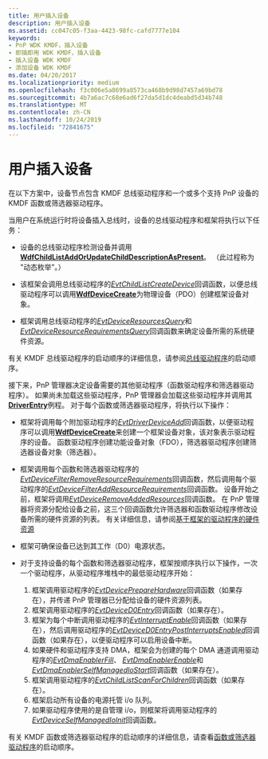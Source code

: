 ```yaml
---
title: 用户插入设备
description: 用户插入设备
ms.assetid: cc047c05-f3aa-4423-98fc-cafd7777e104
keywords:
- PnP WDK KMDF，插入设备
- 即插即用 WDK KMDF，插入设备
- 插入设备 WDK KMDF
- 添加设备 WDK KMDF
ms.date: 04/20/2017
ms.localizationpriority: medium
ms.openlocfilehash: f3c006e5a8699a8573ca468b9d98d7457a69bd78
ms.sourcegitcommit: 4b7a6ac7c68e6ad6f27da5d1dc4deabd5d34b748
ms.translationtype: MT
ms.contentlocale: zh-CN
ms.lasthandoff: 10/24/2019
ms.locfileid: "72841675"
---
```

# <a name="a-user-plugs-in-a-device"></a>用户插入设备


在以下方案中，设备节点包含 KMDF 总线驱动程序和一个或多个支持 PnP 设备的 KMDF 函数或筛选器驱动程序。

当用户在系统运行时将设备插入总线时，设备的总线驱动程序和框架将执行以下任务：

-   设备的总线驱动程序检测设备并调用[**WdfChildListAddOrUpdateChildDescriptionAsPresent**](https://docs.microsoft.com/windows-hardware/drivers/ddi/wdfchildlist/nf-wdfchildlist-wdfchildlistaddorupdatechilddescriptionaspresent)。 （此过程称为 "动态枚举"。）

-   该框架会调用总线驱动程序的[*EvtChildListCreateDevice*](https://docs.microsoft.com/windows-hardware/drivers/ddi/wdfchildlist/nc-wdfchildlist-evt_wdf_child_list_create_device)回调函数，以便总线驱动程序可以调用[**WdfDeviceCreate**](https://docs.microsoft.com/windows-hardware/drivers/ddi/wdfdevice/nf-wdfdevice-wdfdevicecreate)为物理设备（PDO）创建框架设备对象。

-   框架调用总线驱动程序的[*EvtDeviceResourcesQuery*](https://docs.microsoft.com/windows-hardware/drivers/ddi/wdfpdo/nc-wdfpdo-evt_wdf_device_resources_query)和[*EvtDeviceResourceRequirementsQuery*](https://docs.microsoft.com/windows-hardware/drivers/ddi/wdfpdo/nc-wdfpdo-evt_wdf_device_resource_requirements_query)回调函数来确定设备所需的系统硬件资源。

有关 KMDF 总线驱动程序的启动顺序的详细信息，请参阅[总线驱动程序](power-up-sequence-for-a-bus-driver.md)的启动顺序。

接下来，PnP 管理器决定设备需要的其他驱动程序（函数驱动程序和筛选器驱动程序）。 如果尚未加载这些驱动程序，PnP 管理器会加载这些驱动程序并调用其[**DriverEntry**](https://docs.microsoft.com/windows-hardware/drivers/wdf/driverentry-for-kmdf-drivers)例程。 对于每个函数或筛选器驱动程序，将执行以下操作：

-   框架将调用每个附加驱动程序的[*EvtDriverDeviceAdd*](https://docs.microsoft.com/windows-hardware/drivers/ddi/wdfdriver/nc-wdfdriver-evt_wdf_driver_device_add)回调函数，以便驱动程序可以调用[**WdfDeviceCreate**](https://docs.microsoft.com/windows-hardware/drivers/ddi/wdfdevice/nf-wdfdevice-wdfdevicecreate)来创建一个框架设备对象，该对象表示驱动程序的设备。 函数驱动程序创建功能设备对象（FDO），筛选器驱动程序创建筛选器设备对象（筛选器）。

-   框架调用每个函数和筛选器驱动程序的[*EvtDeviceFilterRemoveResourceRequirements*](https://docs.microsoft.com/windows-hardware/drivers/ddi/wdffdo/nc-wdffdo-evt_wdf_device_filter_resource_requirements)回调函数，然后调用每个驱动程序的[*EvtDeviceFilterAddResourceRequirements*](https://docs.microsoft.com/windows-hardware/drivers/ddi/wdffdo/nc-wdffdo-evt_wdf_device_filter_resource_requirements)回调函数。 设备开始之前，框架将调用[*EvtDeviceRemoveAddedResources*](https://docs.microsoft.com/windows-hardware/drivers/ddi/wdffdo/nc-wdffdo-evt_wdf_device_remove_added_resources)回调函数。 在 PnP 管理器将资源分配给设备之前，这三个回调函数允许筛选器和函数驱动程序修改设备所需的硬件资源的列表。 有关详细信息，请参阅[基于框架的驱动程序的硬件资源](hardware-resources-for-kmdf-drivers.md)

-   框架可确保设备已达到其工作（D0）电源状态。

-   对于支持设备的每个函数和筛选器驱动程序，框架按顺序执行以下操作，一次一个驱动程序，从驱动程序堆栈中的最低驱动程序开始：
    1.  框架调用驱动程序的[*EvtDevicePrepareHardware*](https://docs.microsoft.com/windows-hardware/drivers/ddi/wdfdevice/nc-wdfdevice-evt_wdf_device_prepare_hardware)回调函数（如果存在），并传递 PnP 管理器已分配给设备的硬件资源列表。
    2.  框架调用驱动程序的[*EvtDeviceD0Entry*](https://docs.microsoft.com/windows-hardware/drivers/ddi/wdfdevice/nc-wdfdevice-evt_wdf_device_d0_entry)回调函数（如果存在）。
    3.  框架为每个中断调用驱动程序的[*EvtInterruptEnable*](https://docs.microsoft.com/windows-hardware/drivers/ddi/wdfinterrupt/nc-wdfinterrupt-evt_wdf_interrupt_enable)回调函数（如果存在），然后调用驱动程序的[*EvtDeviceD0EntryPostInterruptsEnabled*](https://docs.microsoft.com/windows-hardware/drivers/ddi/wdfdevice/nc-wdfdevice-evt_wdf_device_d0_entry_post_interrupts_enabled)回调函数（如果存在），以便驱动程序可以启用设备中断。
    4.  如果硬件和驱动程序支持 DMA，框架会为创建的每个 DMA 通道调用驱动程序的[*EvtDmaEnablerFill*](https://docs.microsoft.com/windows-hardware/drivers/ddi/wdfdmaenabler/nc-wdfdmaenabler-evt_wdf_dma_enabler_fill)、 [*EvtDmaEnablerEnable*](https://docs.microsoft.com/windows-hardware/drivers/ddi/wdfdmaenabler/nc-wdfdmaenabler-evt_wdf_dma_enabler_enable)和[*EvtDmaEnablerSelfManagedIoStart*](https://docs.microsoft.com/windows-hardware/drivers/ddi/wdfdmaenabler/nc-wdfdmaenabler-evt_wdf_dma_enabler_selfmanaged_io_start)回调函数（如果存在）。
    5.  框架调用驱动程序的[*EvtChildListScanForChildren*](https://docs.microsoft.com/windows-hardware/drivers/ddi/wdfchildlist/nc-wdfchildlist-evt_wdf_child_list_scan_for_children)回调函数（如果存在）。
    6.  框架启动所有设备的电源托管 i/o 队列。
    7.  如果驱动程序使用的是自管理 i/o，则框架将调用驱动程序的[*EvtDeviceSelfManagedIoInit*](https://docs.microsoft.com/windows-hardware/drivers/ddi/wdfdevice/nc-wdfdevice-evt_wdf_device_self_managed_io_init)回调函数。

有关 KMDF 函数或筛选器驱动程序的启动顺序的详细信息，请查看[函数或筛选器驱动程序](power-up-sequence-for-a-function-or-filter-driver.md)的启动顺序。

 

 





